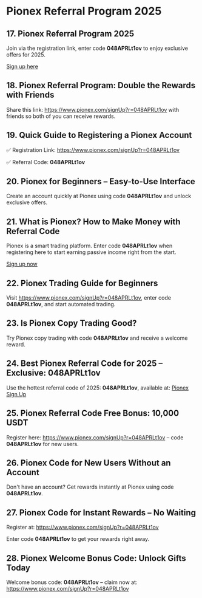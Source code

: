 <h1>Pionex Referral Program 2025</h1>
  
  <h2>17. Pionex Referral Program 2025</h2>
  <p>Join via the registration link, enter code <strong>048APRLt1ov</strong> to enjoy exclusive offers for 2025.</p>
  <p><a href="https://www.pionex.com/signUp?r=048APRLt1ov" target="_blank">Sign up here</a></p>

  <h2>18. Pionex Referral Program: Double the Rewards with Friends</h2>
  <p>Share this link: <a href="https://www.pionex.com/signUp?r=048APRLt1ov" target="_blank">https://www.pionex.com/signUp?r=048APRLt1ov</a> with friends so both of you can receive rewards.</p>

  <h2>19. Quick Guide to Registering a Pionex Account</h2>
  <p>✅ Registration Link: <a href="https://www.pionex.com/signUp?r=048APRLt1ov" target="_blank">https://www.pionex.com/signUp?r=048APRLt1ov</a></p>
  <p>✅ Referral Code: <strong>048APRLt1ov</strong></p>

  <h2>20. Pionex for Beginners – Easy-to-Use Interface</h2>
  <p>Create an account quickly at Pionex using code <strong>048APRLt1ov</strong> and unlock exclusive offers.</p>
  
  <h2>21. What is Pionex? How to Make Money with Referral Code</h2>
  <p>Pionex is a smart trading platform. Enter code <strong>048APRLt1ov</strong> when registering here to start earning passive income right from the start.</p>
  <p><a href="https://www.pionex.com/signUp?r=048APRLt1ov" target="_blank">Sign up now</a></p>

  <h2>22. Pionex Trading Guide for Beginners</h2>
  <p>Visit <a href="https://www.pionex.com/signUp?r=048APRLt1ov" target="_blank">https://www.pionex.com/signUp?r=048APRLt1ov</a>, enter code <strong>048APRLt1ov</strong>, and start automated trading.</p>

  <h2>23. Is Pionex Copy Trading Good?</h2>
  <p>Try Pionex copy trading with code <strong>048APRLt1ov</strong> and receive a welcome reward.</p>

  <h2>24. Best Pionex Referral Code for 2025 – Exclusive: 048APRLt1ov</h2>
  <p>Use the hottest referral code of 2025: <strong>048APRLt1ov</strong>, available at: <a href="https://www.pionex.com/signUp?r=048APRLt1ov" target="_blank">Pionex Sign Up</a></p>

  <h2>25. Pionex Referral Code Free Bonus: 10,000 USDT</h2>
  <p>Register here: <a href="https://www.pionex.com/signUp?r=048APRLt1ov" target="_blank">https://www.pionex.com/signUp?r=048APRLt1ov</a> – code <strong>048APRLt1ov</strong> for new users.</p>

  <h2>26. Pionex Code for New Users Without an Account</h2>
  <p>Don't have an account? Get rewards instantly at Pionex using code <strong>048APRLt1ov</strong>.</p>

  <h2>27. Pionex Code for Instant Rewards – No Waiting</h2>
  <p>Register at: <a href="https://www.pionex.com/signUp?r=048APRLt1ov" target="_blank">https://www.pionex.com/signUp?r=048APRLt1ov</a></p>
  <p>Enter code <strong>048APRLt1ov</strong> to get your rewards right away.</p>

  <h2>28. Pionex Welcome Bonus Code: Unlock Gifts Today</h2>
  <p>Welcome bonus code: <strong>048APRLt1ov</strong> – claim now at: <a href="https://www.pionex.com/signUp?r=048APRLt1ov" target="_blank">https://www.pionex.com/signUp?r=048APRLt1ov</a></p>

</body>
</html>
